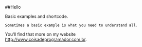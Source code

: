 ##Hello

Basic examples and shortcode.

`Sometimes a basic example is what you need to understand all.`

You'll find that more on my website http://www.coisadeprogramador.com.br.